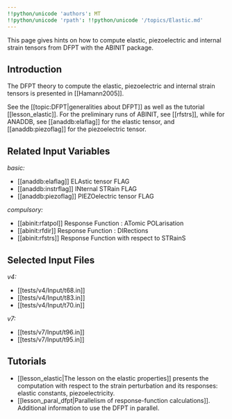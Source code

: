 ```yaml
---
!!python/unicode 'authors': MT
!!python/unicode 'rpath': !!python/unicode '/topics/Elastic.md'
---
```

<!--
This file is automatically generated by mksite.py. All changes will be lost.
Change the input yaml files or the python code
-->

This page gives hints on how to compute elastic, piezoelectric and internal strain tensors from DFPT with the ABINIT package.

## Introduction

The DFPT theory to compute the elastic, piezoelectric and internal strain
tensors is presented in [[Hamann2005]].

See the [[topic:DFPT|generalities about DFPT]] as well as the tutorial
[[lesson_elastic]]. For the preliminary runs of ABINIT, see [[rfstrs]], while
for ANADDB, see [[anaddb:elaflag]] for the elastic tensor, and
[[anaddb:piezoflag]] for the piezoelectric tensor.



## Related Input Variables

*basic:*

- [[anaddb:elaflag]]  ELAstic tensor FLAG
- [[anaddb:instrflag]]  INternal STRain FLAG
- [[anaddb:piezoflag]]  PIEZOelectric tensor FLAG
 
*compulsory:*

- [[abinit:rfatpol]]  Response Function : ATomic POLarisation
- [[abinit:rfdir]]  Response Function : DIRections
- [[abinit:rfstrs]]  Response Function with respect to STRainS
 

## Selected Input Files

*v4:*

- [[tests/v4/Input/t68.in]]
- [[tests/v4/Input/t83.in]]
- [[tests/v4/Input/t70.in]]
 
*v7:*

- [[tests/v7/Input/t96.in]]
- [[tests/v7/Input/t95.in]]
 

## Tutorials

* [[lesson_elastic|The lesson on the elastic properties]] presents the computation with respect to the strain perturbation and its responses: elastic constants, piezoelectricity.
* [[lesson_paral_dfpt|Parallelism of response-function calculations]]. Additional information to use the DFPT in parallel.

